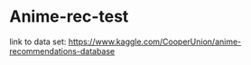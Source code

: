 # Anime-rec-test

link to data set:
https://www.kaggle.com/CooperUnion/anime-recommendations-database
